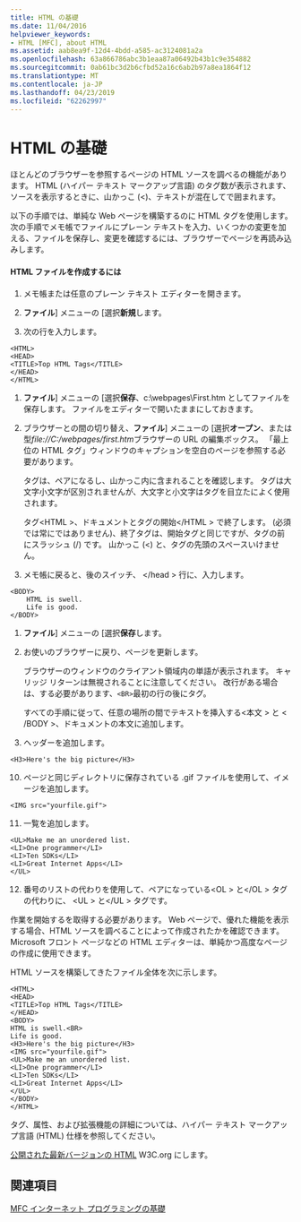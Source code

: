 ```yaml
---
title: HTML の基礎
ms.date: 11/04/2016
helpviewer_keywords:
- HTML [MFC], about HTML
ms.assetid: aab8ea9f-12d4-4bdd-a585-ac3124081a2a
ms.openlocfilehash: 63a866786abc3b1eaa87a06492b43b1c9e354882
ms.sourcegitcommit: 0ab61bc3d2b6cfbd52a16c6ab2b97a8ea1864f12
ms.translationtype: MT
ms.contentlocale: ja-JP
ms.lasthandoff: 04/23/2019
ms.locfileid: "62262997"
---
```

# <a name="html-basics"></a>HTML の基礎

ほとんどのブラウザーを参照するページの HTML ソースを調べるの機能があります。 HTML (ハイパー テキスト マークアップ言語) のタグ数が表示されます、ソースを表示するときに、山かっこ (<)、テキストが混在してで囲まれます。

以下の手順では、単純な Web ページを構築するのに HTML タグを使用します。 次の手順でメモ帳でファイルにプレーン テキストを入力、いくつかの変更を加える、ファイルを保存し、変更を確認するには、ブラウザーでページを再読み込みします。

#### <a name="to-create-an-html-file"></a>HTML ファイルを作成するには

1. メモ帳または任意のプレーン テキスト エディターを開きます。

1. **ファイル**] メニューの [選択**新規**します。

1. 次の行を入力します。

```
<HTML>
<HEAD>
<TITLE>Top HTML Tags</TITLE>
</HEAD>
</HTML>
```

1. **ファイル**] メニューの [選択**保存**、c:\webpages\First.htm としてファイルを保存します。 ファイルをエディターで開いたままにしておきます。

1. ブラウザーとの間の切り替え、**ファイル**] メニューの [選択**オープン**、または型*file://C:/webpages/first.htm*ブラウザーの URL の編集ボックス。 「最上位の HTML タグ」ウィンドウのキャプションを空白のページを参照する必要があります。

   タグは、ペアになるし、山かっこ内に含まれることを確認します。 タグは大文字小文字が区別されませんが、大文字と小文字はタグを目立たによく使用されます。

   タグ\<HTML >、ドキュメントとタグの開始\</HTML > で終了します。 (必須では常にではありません)、終了タグは、開始タグと同じですが、タグの前にスラッシュ (/) です。 山かっこ (<) と、タグの先頭のスペースいけません。

1. メモ帳に戻ると、後のスイッチ、 \</head > 行に、入力します。

```
<BODY>
    HTML is swell.
    Life is good.
</BODY>
```

1. **ファイル**] メニューの [選択**保存**します。

1. お使いのブラウザーに戻り、ページを更新します。

   ブラウザーのウィンドウのクライアント領域内の単語が表示されます。 キャリッジ リターンは無視されることに注意してください。 改行がある場合は、する必要があります、`<BR>`最初の行の後にタグ。

   すべての手順に従って、任意の場所の間でテキストを挿入する\<本文 > と \< /BODY >、ドキュメントの本文に追加します。

9. ヘッダーを追加します。

```
<H3>Here's the big picture</H3>
```

10. ページと同じディレクトリに保存されている .gif ファイルを使用して、イメージを追加します。

```
<IMG src="yourfile.gif">
```

11. 一覧を追加します。

```
<UL>Make me an unordered list.
<LI>One programmer</LI>
<LI>Ten SDKs</LI>
<LI>Great Internet Apps</LI>
</UL>
```

12. 番号のリストの代わりを使用して、ペアになっている\<OL > と\</OL > タグの代わりに、 \<UL > と\</UL > タグです。

作業を開始するを取得する必要があります。 Web ページで、優れた機能を表示する場合、HTML ソースを調べることによって作成されたかを確認できます。 Microsoft フロント ページなどの HTML エディターは、単純かつ高度なページの作成に使用できます。

HTML ソースを構築してきたファイル全体を次に示します。

```
<HTML>
<HEAD>
<TITLE>Top HTML Tags</TITLE>
</HEAD>
<BODY>
HTML is swell.<BR>
Life is good.
<H3>Here's the big picture</H3>
<IMG src="yourfile.gif">
<UL>Make me an unordered list.
<LI>One programmer</LI>
<LI>Ten SDKs</LI>
<LI>Great Internet Apps</LI>
</UL>
</BODY>
</HTML>
```

タグ、属性、および拡張機能の詳細については、ハイパー テキスト マークアップ言語 (HTML) 仕様を参照してください。

[公開された最新バージョンの HTML](https://www.w3.org/TR/html/) W3C.org にします。

## <a name="see-also"></a>関連項目

[MFC インターネット プログラミングの基礎](../mfc/mfc-internet-programming-basics.md)
